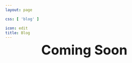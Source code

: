 ```yaml
---
layout: page

css: [ 'blog' ]

icon: edit
title: Blog
---
```


<p style="text-align:center; margin-top:-0.25em;">
  <span style="font-size:clamp(2rem,5vw,3em); line-height:1;">
    <b class="color-faded color-accent">Coming Soon</b>
  </span>
</p>


